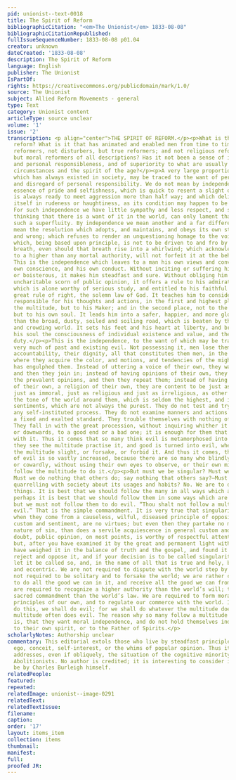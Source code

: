 ```yaml
---
pid: unionist--text-0018
title: The Spirit of Reform
bibliographicCitation: "<em>The Unionist</em> 1833-08-08"
bibliographicCitationRepublished: 
fullIssueSequenceNumber: 1833-08-08 p01.04
creator: unknown
dateCreated: '1833-08-08'
description: The Spirit of Reform
language: English
publisher: The Unionist
IsPartOf: 
rights: https://creativecommons.org/publicdomain/mark/1.0/
source: The Unionist
subject: Allied Reform Movements - general
type: Text
category: Unionist content
articleType: source unclear
volume: '1'
issue: '2'
transcription: <p align="center">THE SPIRIT OF REFORM.</p><p>What is the spirit of
  reform? What is it that has animated and enabled men from time to time to become
  reformers, not disturbers, but true reformers; and not religious reformers alone,
  but moral reformers of all descriptions? Has it not been a sense of independence
  and personal responsibleness, and of superiority to what are usually termed existing
  circumstances and the spirit of the age?</p><p>A very large proportion of the evil
  which has always existed in society, may be traced to the want of personal independence,
  and disregard of personal responsibility. We do not mean by independence that fiery
  essence of pride and selfishness, which is quick to resent a slight or wrong; which
  is always ready to meet aggression more than half way; and which delights to show
  itself in rudeness or haughtiness, as its condition may happen to be low or high.
  For such independence we have little sympathy and less respect, and so far from
  thinking that there is a want of it in the world, can only lament that there is
  such a superfluity. By independence we mean another and a far different thing.—We
  mean the resolution which adopts, and maintains, and obeys its own standard of right
  and wrong; which refuses to render an unquestioning homage to the voice of the many;
  which, being based upon principle, is not to be driven to and fro by the popular
  breath, even should that breath rise into a whirlwind; which acknowledging allegiance
  to a higher than any mortal authority, will not forfeit it at the behest of any.
  This is the independence which leaves to a man his own views and convictions, his
  own conscience, and his own conduct. Without inciting or suffering him to be forward
  or boisterous, it makes him steadfast and sure. Without obliging him to feel an
  uncharitable scorn of public opinion, it offers a rule to his admiration and observance
  which is alone worthy of serious study, and entitled to his faithful submission,—the
  great rule of right, the solemn law of God. It teaches him to consider himself as
  responsible for his thoughts and actions, in the first and highest place, not to
  the multitude, but to his Maker; and in the second place, not to the multitude,
  but to his own soul. It leads him into a safer, happier, and more glorious path,
  than the broad, dusty, soiled and soiling road, which is beaten by the multitudinous
  and crowding world. It sets his feet and his heart at liberty, and breathes into
  his soul the consciousness of individual existence and value, and the sense of individual
  duty.</p><p>This is the independence, to the want of which may be traced and referred
  very much of past and existing evil. Not possessing it, men lose themselves, their
  accountability, their dignity, all that constitutes them men, in the absorbing mass;
  where they acquire the color, and motions, and tendencies of the mighty vortex which
  has engulphed them. Instead of uttering a voice of their own, they wait for an acclamation,
  and then they join in; instead of having opinions of their own, they listen for
  the prevalent opinions, and then they repeat them; instead of having a morality
  of their own, a religion of their own, they are content to be just as moral and
  just as immoral, just as religious and just as irreligious, as other people; taking
  the tone of the world around them, which is seldom the highest, and imbibing its
  sentiments, which are not always the purest. They do not test and try opinions by
  any self-instituted process. They do not examine manners and actions according to
  a fixed and exalted standard. They trouble themselves with nothing of the kind.
  They fall in with the great procession, without inquiring whither it is going, upwards
  or downwards, to a good end or a bad one; it is enough for them that they are going
  with it. Thus it comes that so many think evil is metamorphosed into good, when
  they see the multitude practise it, and good is turned into evil, when they see
  the multitude slight, or forsake, or forbid it. And thus it comes, that the amount
  of evil is so vastly increased, because there are so many who blindly and carelessly,
  or cowardly, without using their own eyes to observe, or their own minds to prove,
  follow the multitude to do it.</p><p>But must we be singular? Must we be eccentric?
  Must we do nothing that others do; say nothing that others say?—Must we be perpetually
  quarrelling with society about its usages and habits? No. We are to do none of these
  things. It is best that we should follow the many in all ways which are indifferent;
  perhaps it is best that we should follow them in some ways which are inconvenient;
  but we must not follow them to do evil. “Thou shalt not follow a multitude to do
  evil.” That is the simple commandment. It is very true that singularity and eccentricity,
  when they come from a causeless, wilful, diseased principle of opposition to general
  custom and sentiment, are no virtues; but even then they partake no more of the
  nature of sin, than does a servile acquiescence in general custom and sentiment.—Without
  doubt, public opinion, on most points, is worthy of respectful attention and examination;
  but, after you have examined it by the great and permanent light within, after you
  have weighed it in the balance of truth and the gospel, and found it false and wanting,
  reject and oppose it, and if your decision is to be called singularity and eccentricity,
  let it be called so, and, in the name of all that is true and holy, be singular
  and eccentric. We are not required to dispute with the world step by step; we are
  not required to be solitary and to forsake the world; we are rather called upon
  to do all the good we can in it, and receive all the good we can from it. But we
  are required to recognize a higher authority than the world’s will; to obey a more
  sacred commandment than the world’s law. We are required to form moral and religious
  principles of our own, and to regulate our commerce with the world. If we will not
  do this, we shall do evil; for we shall do whatever the multitude does, and the
  multitude often does evil. The reason why so many follow a multitude to do evil,
  is, that they want moral independence, and do not hold themselves individually accountable
  to their own spirit, or to the Father of Spirits.</p>
scholarlyNotes: Authorship unclear
commentary: This editorial extols those who live by steadfast principles, rather than
  ego, conceit, self-interest, or the whims of popular opinion. Thus it obviously
  addresses, even if obliquely, the situation of the cognitive minority of Immediate
  Abolitionists. No author is credited; it is interesting to consider if this might
  be by Charles Burleigh himself.
relatedPeople: 
featured: 
repeated: 
relatedImage: unionist--image-0291
relatedText: 
relatedTextIssue: 
filename: 
caption: 
order: '17'
layout: items_item
collection: items
thumbnail: 
manifest: 
full: 
proofed JR: 
---
```

